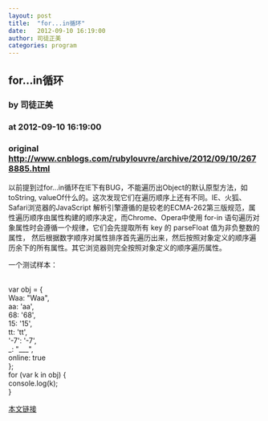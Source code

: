 ```yaml
---
layout: post
title:  "for...in循环"
date:   2012-09-10 16:19:00
author: 司徒正美
categories: program
---
```


## for...in循环
### by 司徒正美
### at 2012-09-10 16:19:00
### original <http://www.cnblogs.com/rubylouvre/archive/2012/09/10/2678885.html>

<p>以前提到过for...in循环在IE下有BUG，不能遍历出Object的默认原型方法，如toString, valueOf什么的。这次发现它们在遍历顺序上还有不同。IE、火狐、Safari浏览器的JavaScript 解析引擎遵循的是较老的ECMA-262第三版规范，属性遍历顺序由属性构建的顺序决定，而Chrome、Opera中使用 for-in 语句遍历对象属性时会遵循一个规律，它们会先提取所有 key 的 parseFloat 值为非负整数的属性， 然后根据数字顺序对属性排序首先遍历出来，然后按照对象定义的顺序遍历余下的所有属性。其它浏览器则完全按照对象定义的顺序遍历属性。</p><p>一个测试样本：</p><br>    var obj = { <br>        Waa: "Waa", <br>        aa: 'aa', <br>        68: '68', <br>        15: '15', <br>        tt: 'tt', <br>        '-7': '-7', <br>        _: "___", <br>        online: true <br>    }; <br>    for (var k in obj) { <br>        console.log(k); <br>    } <br><img src="http://www.cnblogs.com/rubylouvre/aggbug/2678885.html?type=1" width="1" height="1" alt=""><p><a href="http://www.cnblogs.com/rubylouvre/archive/2012/09/10/2678885.html">本文链接</a></p>